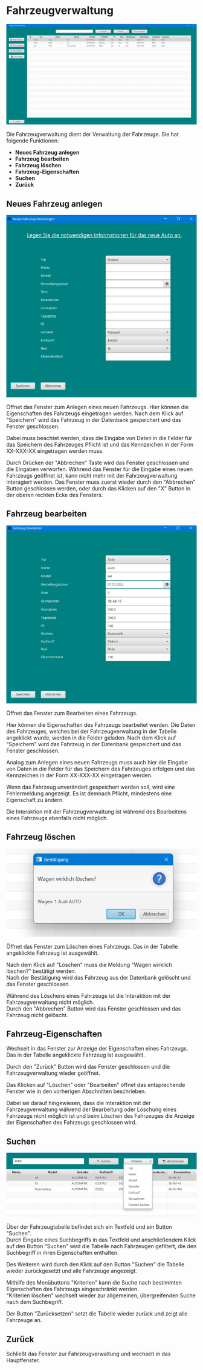 # Fahrzeugverwaltung

![Fahrzeugverwaltung](pictures/Fahrzeugverwaltung.png)

Die Fahrzeugverwaltung dient der Verwaltung der Fahrzeuge. Sie hat folgende Funktionen:

* **Neues Fahrzeug anlegen**
* **Fahrzeug bearbeiten**
* **Fahrzeug löschen**
* **Fahrzeug-Eigenschaften**
* **Suchen**
* **Zurück**

## Neues Fahrzeug anlegen

![neuesFahrzeug](pictures/neuesFahrzeug.png)

Öffnet das Fenster zum Anlegen eines neuen Fahrzeugs. Hier können die Eigenschaften des Fahrzeugs eingetragen werden.
Nach dem Klick auf "Speichern" wird das Fahrzeug in der Datenbank gespeichert und das Fenster geschlossen.

Dabei muss beachtet werden, dass die Eingabe von Daten in die Felder für das Speichern des Fahrzeuges Pflicht ist und
das Kennzeichen in der Form XX-XXX-XX eingetragen werden muss.

Durch Drücken der "Abbrechen" Taste wird das Fenster geschlossen und die Eingaben verworfen.
Während das Fenster für die Eingabe eines neuen Fahrzeugs geöffnet ist, kann nicht mehr mit der Fahrzeugverwaltung
interagiert werden.
Das Fenster muss zuerst wieder durch den "Abbrechen" Button geschlossen werden, oder durch das Klicken auf den "X"
Button in der oberen rechten Ecke des Fensters.

## Fahrzeug bearbeiten

![FahrzeugBearbeiten](pictures/FahrzeugEdit.png)

Öffnet das Fenster zum Bearbeiten eines Fahrzeugs.

Hier können die Eigenschaften des Fahrzeugs bearbeitet werden. Die Daten des Fahrzeuges, welches bei der
Fahrzeugverwaltung in der Tabelle angeklickt wurde, werden in die Felder geladen. Nach dem Klick auf "Speichern" wird
das Fahrzeug in der Datenbank gespeichert und das Fenster geschlossen.

Analog zum Anlegen eines neuen Fahrzeugs muss auch hier die Eingabe von Daten in die Felder für das Speichern des
Fahrzeuges erfolgen und das Kennzeichen in der Form XX-XXX-XX eingetragen werden.

Wenn das Fahrzeug unverändert gespeichert werden soll, wird eine Fehlermeldung angezeigt. Es ist demnach Pflicht,
mindestens eine Eigenschaft zu ändern.

Die Interaktion mit der Fahrzeugverwaltung ist während des Bearbeitens eines Fahrzeugs ebenfalls nicht möglich.

## Fahrzeug löschen

![FahrzeugLoeschen](pictures/FahrzeugDelete.png)

Öffnet das Fenster zum Löschen eines Fahrzeugs. Das in der Tabelle angeklickte Fahrzeug ist ausgewählt.

Nach dem Klick auf "Löschen" muss die Meldung "Wagen wirklich löschen?" bestätigt werden.  
Nach der Bestätigung wird das Fahrzeug aus der Datenbank gelöscht und das Fenster geschlossen.

Während des Löschens eines Fahrzeugs ist die Interaktion mit der Fahrzeugverwaltung nicht möglich.  
Durch den "Abbrechen" Button wird das Fenster geschlossen und das Fahrzeug nicht gelöscht.

## Fahrzeug-Eigenschaften

Wechselt in das Fenster zur Anzeige der Eigenschaften eines Fahrzeugs. Das in der Tabelle angeklickte Fahrzeug ist
ausgewählt.

Durch den "Zurück" Button wird das Fenster geschlossen und die Fahrzeugverwaltung wieder geöffnet.

Das Klicken auf "Löschen" oder "Bearbeiten" öffnet das entsprechende Fenster wie in den vorherigen Abschnitten
beschrieben.

Dabei sei darauf hingewiesen, dass die Interaktion mit der Fahrzeugverwaltung während der Bearbeitung oder Löschung
eines Fahrzeugs nicht möglich ist und beim Löschen des Fahrzeuges die Anzeige der Eigenschaften des Fahrzeugs
geschlossen wird.

## Suchen

![FahrzeugSuchen](pictures/FahrzeugSearch.png)

Über der Fahrzeugtabelle befindet sich ein Textfeld und ein Button "Suchen".  
Durch Eingabe eines Suchbegriffs in das Textfeld und anschließendem Klick auf den Button "Suchen" wird die Tabelle nach
Fahrzeugen gefiltert, die den Suchbegriff in ihren Eigenschaften enthalten.

Des Weiteren wird durch den Klick auf den Button "Suchen" die Tabelle wieder zurückgesetzt und alle Fahrzeuge angezeigt.

Mithilfe des Menübuttons "Kriterien" kann die Suche nach bestimmten Eigenschaften des Fahrzeugs eingeschränkt werden.  
"Kriterien löschen" wechselt wieder zur allgemeinen, übergreifenden Suche nach dem Suchbegriff.

Der Button "Zurücksetzen" setzt die Tabelle wieder zurück und zeigt alle Fahrzeuge an.

## Zurück

Schließt das Fenster zur Fahrzeugverwaltung und wechselt in das Hauptfenster.